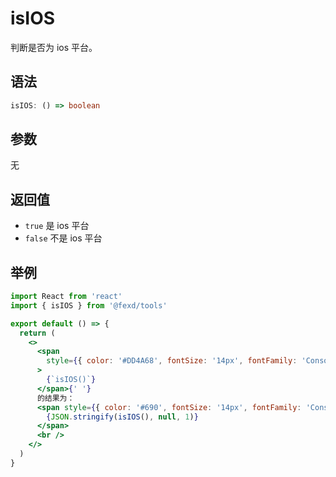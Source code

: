 # isIOS

判断是否为 ios 平台。

## 语法

```ts
isIOS: () => boolean
```

## 参数

无

## 返回值

- `true` 是 ios 平台
- `false` 不是 ios 平台

## 举例

```jsx
import React from 'react'
import { isIOS } from '@fexd/tools'

export default () => {
  return (
    <>
      <span
        style={{ color: '#DD4A68', fontSize: '14px', fontFamily: 'Consolas' }}
      >
        {`isIOS()`}
      </span>{' '}
      的结果为：
      <span style={{ color: '#690', fontSize: '14px', fontFamily: 'Consolas' }}>
        {JSON.stringify(isIOS(), null, 1)}
      </span>
      <br />
    </>
  )
}
```
